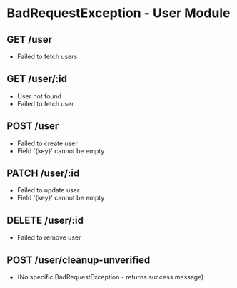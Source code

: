 # BadRequestException - User Module

## GET /user
- Failed to fetch users

## GET /user/:id
- User not found
- Failed to fetch user

## POST /user
- Failed to create user
- Field '{key}' cannot be empty

## PATCH /user/:id
- Failed to update user
- Field '{key}' cannot be empty

## DELETE /user/:id
- Failed to remove user

## POST /user/cleanup-unverified
- (No specific BadRequestException - returns success message)
